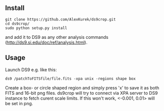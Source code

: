 ## Install
```
git clone https://github.com/AlexKurek/ds9crop.git
cd ds9crop/
sudo python setup.py install
```
and add it to DS9 as any other analysis commands (http://ds9.si.edu/doc/ref/analysis.html).

## Usage
Launch DS9 e.g. like this:
```
ds9 /patchToFITSfile/file.fits -xpa unix -regions shape box
```
Create a box- or circle shaped region and simply press 'x' to save it as both FITS and 16-bit png files. ds9crop will try to connect via XPA server to DS9 instance to fetch curent scale limits. If this won't work, <-0.001, 0.01> will be set in png.
